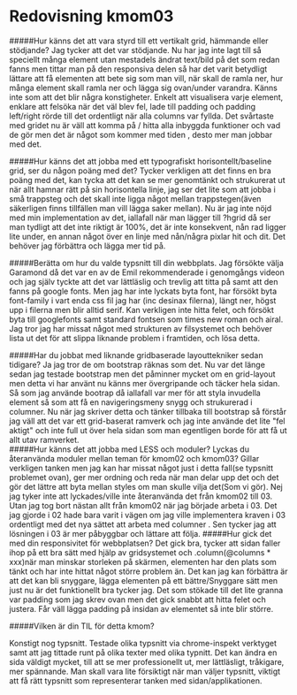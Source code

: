 ---
---
Redovisning kmom03
=========================

#####Hur känns det att vara styrd till ett vertikalt grid, hämmande eller stödjande?
Jag tycker att det var stödjande. Nu har jag inte lagt till så speciellt många element utan mestadels ändrat text/bild
 på det som redan fanns men tittar man på den responsiva delen så har det varit betydligt lättare att få elementen att 
bete sig som man vill, när skall de ramla ner, hur många element skall ramla ner och lägga sig ovan/under varandra. 
Känns inte som att det blir några konstigheter. Enkelt att visualisera varje element, enklare att felsöka när det 
väl blev fel, lade till padding och padding left/right rörde till det ordentligt när alla columns var fyllda.
 Det svårtaste med gridet nu är väll att komma på / hitta alla inbyggda funktioner och vad de 
gör men det är något som kommer med tiden , desto mer man jobbar med det. 

#####Hur känns det att jobba med ett typografiskt horisontellt/baseline grid, ser du någon poäng med det?
Tycker verkligen att det finns en bra poäng med det, kan tycka att det kan se mer genomtänkt och strukurerat ut när 
allt hamnar rätt på sin horisontella linje, jag ser det lite som att jobba i små trappsteg och det skall inte ligga 
något mellan trappstegen(även säkerligen finns tillfällen man vill lägga saker mellan). Nu är jag inte nöjd med min 
implementation av det, iallafall när man lägger till ?hgrid då ser man tydligt att det inte riktigt är 100%, det är 
inte konsekvent, nån rad ligger lite under, en annan något över en linje med nån/några pixlar hit och dit. Det 
behöver jag förbättra och lägga mer tid på.

#####Berätta om hur du valde typsnitt till din webbplats.
Jag försökte välja Garamond då det var en av de Emil rekommenderade i genomgångs videon och jag själv tyckte att det 
var lättläslig och trevlig att titta på samt att den fanns på google fonts. Men jag har inte lyckats byta font, har 
försökt byta font-family i vart enda css fil jag har (inc desinax filerna), längt ner, högst upp i filerna men 
blir alltid serif. Kan verkligen inte hitta felet, och försökt byta till googlefonts samt standard fontsen som times 
new roman och airal. Jag tror jag har missat något med strukturen av filsystemet och behöver lista ut det för att 
slippa liknande problem i framtiden, och lösa detta. 

#####Har du jobbat med liknande gridbaserade layouttekniker sedan tidigare?
Ja jag tror de om bootstrap räknas som det. Nu var det länge sedan jag testade bootstrap men det påminner mycket om 
en grid-layout men detta vi har använt nu känns mer övergripande och täcker hela sidan. Så som jag använde bootrap då
 iallafall var mer för att styla invudella element så som att få en navigeringsmeny snygg och strukurerad i columner. 
 Nu när jag skriver detta och tänker tillbaka till bootstrap så förstår jag väll att det var ett grid-baserat ramverk 
 och jag inte använde det lite "fel aktigt" och inte full ut över hela sidan som man egentligen borde för att få ut 
 allt utav ramverket.  
#####Hur känns det att jobba med LESS och moduler? Lyckas du återanvända moduler mellan teman för kmom02 och kmom03?
Gillar verkligen tanken men jag kan har missat något just i detta fall(se typsnitt problemet ovan), ger mer ordning och
 reda när man delar upp det och det gör det lättre att byta mellan styles om man
skulle vilja det(Som vi gör). Nej jag tyker inte att lyckades/ville inte återanvända det från kmom02 till 03. Utan jag 
 tog bort nästan allt från kmom02 när jag började arbeta i 03. Det jag gjorde i 02 hade bara varit i vägen om jag 
 ville implementera kraven i 03 ordentligt med det nya sättet att arbeta med columner . Sen tycker jag att lösningen 
 i 03 är mer påbyggbar och lättare att följa.
#####Hur gick det med din responsivitet för webbplatsen?
Det gick bra, tycker att sidan faller ihop på ett bra sätt med hjälp av gridsystemet och .column(@columns * xxx)när 
man minskar storleken på skärmen, elementen har den plats som tänkt och har inte hittat något större problem än. 
Det kan jag kan förbättra är att det kan bli snyggare, lägga elementen på ett bättre/Snyggare sätt men just nu 
är det funktionellt bra tycker jag. Det som stökade till det lite granna var padding som jag skrev ovan men det gick snabbt
 att hitta felet och justera. Får väll lägga padding på insidan av elementet så inte blir större. 


#####Vilken är din TIL för detta kmom?

Konstigt nog typsnitt. Testade olika typsnitt via chrome-inspekt verktyget samt att jag tittade runt på olika texter 
med olika typnitt. Det kan ändra en sida väldigt mycket, till att se mer professionellt ut, mer lättläsligt, 
tråkigare, mer spännande. Man skall vara lite försiktigt när man väljer typsnitt, viktigt att få rätt typsnitt som 
representerar tanken med sidan/applikationen.